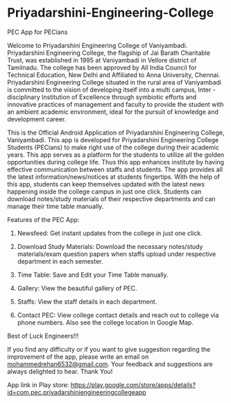 # Priyadarshini-Engineering-College

PEC App for PECians

Welcome to Priyadarshini Engineering College of Vaniyambadi. Priyadarshini Engineering College, the flagship of Jai Barath Charitable Trust, was established in 1995 at Vaniyambadi in Vellore district of Tamilnadu. The college has been approved by All India Council for Technical Education, New Delhi and Affiliated to Anna University, Chennai. Priyadarshini Engineering College situated in the rural area of Vaniyambadi is committed to the vision of developing itself into a multi campus, Inter - disciplinary Institution of Excellence through symbiotic efforts and innovative practices of management and faculty to provide the student with an ambient academic environment, ideal for the pursuit of knowledge and development career.

This is the Official Android Application of Priyadarshini Engineering College, Vaniyambadi. This app is developed for Priyadarshini Engineering College Students (PECians) to make right use of the college during their academic years. This app serves as a platform for the students to utilize all the golden opportunities during college life. Thus this app enhances institute by having effective communication between staffs and students. The app provides all the latest information/news/notices at students fingertips. With the help of this app, students can keep themselves updated with the latest news happening inside the college campus in just one click. Students can download notes/study materials of their respective departments and can manage their time table manually.

Features of the PEC App:

1. Newsfeed:
Get instant updates from the college in just one click.

2. Download Study Materials:
Download the necessary notes/study materials/exam question papers when staffs upload under respective department in each semester.

3. Time Table:
Save and Edit your Time Table manually.

4. Gallery:
View the beautiful gallery of PEC.

5. Staffs:
View the staff details in each department.

6. Contact PEC:
View college contact details and reach out to college via phone numbers. Also see the college location in Google Map.

Best of Luck Engineers!!!

If you find any difficulty or if you want to give suggestion regarding the improvement of the app, please write an email on mohammedrehan6532@gmail.com. Your feedback and suggestions are always delighted to hear. Thank You!

App link in Play store: https://play.google.com/store/apps/details?id=com.pec.priyadarshiniengineeringcollegeapp
